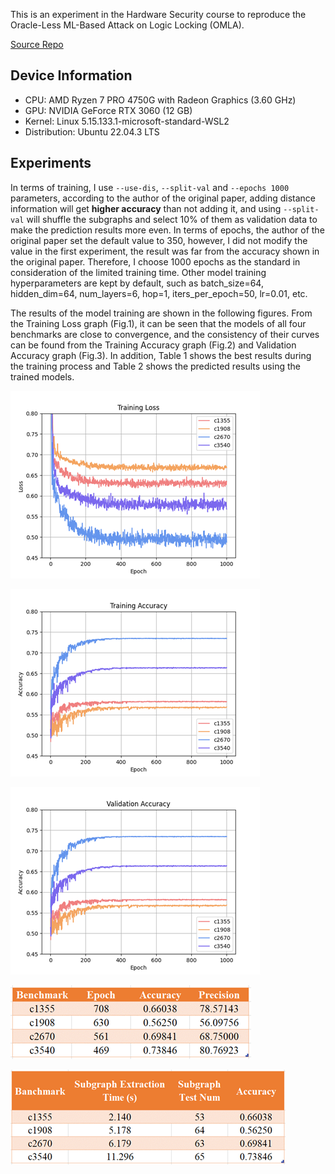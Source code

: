 This is an experiment in the Hardware Security course to reproduce the Oracle-Less ML-Based Attack on Logic Locking (OMLA).

[Source Repo](https://github.com/DfX-NYUAD/OMLA)

## Device Information

- CPU: AMD Ryzen 7 PRO 4750G with Radeon Graphics (3.60 GHz)
- GPU: NVIDIA GeForce RTX 3060 (12 GB)
- Kernel: Linux 5.15.133.1-microsoft-standard-WSL2
- Distribution: Ubuntu 22.04.3 LTS

## Experiments

In terms of training, I use `--use-dis`, `--split-val` and `--epochs 1000` parameters, according to the author of the original paper, adding distance information will get **higher accuracy** than not adding it, and using `--split-val` will shuffle the subgraphs and select 10% of them as validation data to make the prediction results more even. In terms of epochs, the author of the original paper set the default value to 350, however, I did not modify the value in the first experiment, the result was far from the accuracy shown in the original paper. Therefore, I choose 1000 epochs as the standard in consideration of the limited training time. Other model training hyperparameters are kept by default, such as batch_size=64, hidden_dim=64, num_layers=6, hop=1, iters_per_epoch=50, lr=0.01, etc.

The results of the model training are shown in the following figures. From the Training Loss graph (Fig.1), it can be seen that the models of all four benchmarks are close to convergence, and the consistency of their curves can be found from the Training Accuracy graph (Fig.2) and Validation Accuracy graph (Fig.3). In addition, Table 1 shows the best results during the training process and Table 2 shows the predicted results using the trained models.

![Training Loss](./Experimental%20Results/fig_1.png)

![Training Accuracy](./Experimental%20Results/fig_2.png)

![Validation Accuracy](./Experimental%20Results/fig_3.png)

![Best Test](./Experimental%20Results/table_1.png)

![Prediction Result](./Experimental%20Results/table_2.png)